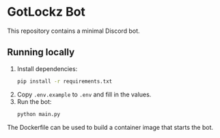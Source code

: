 # GotLockz Bot

This repository contains a minimal Discord bot.

## Running locally

1. Install dependencies:
   ```bash
   pip install -r requirements.txt
   ```
2. Copy `.env.example` to `.env` and fill in the values.
3. Run the bot:
   ```bash
   python main.py
   ```

The Dockerfile can be used to build a container image that starts the bot.
